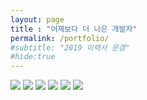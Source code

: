 ```yaml
---
layout: page
title : "어제보다 더 나은 개발자"
permalink: /portfolio/
#subtitle: "2019 이력서 문겸"
#hide:true
---
```


<img src="./portfolio/moong1.png" style="max-height: none;">

<img src="./portfolio/moong2.png" style="max-height: none;">

<img src="./portfolio/moong3.png" style="max-height: none;">

<img src="./portfolio/moong4.png" style="max-height: none;">

<img src="./portfolio/moong5.png" style="max-height: none;">

<img src="./portfolio/moong6.png" style="max-height: none;">
